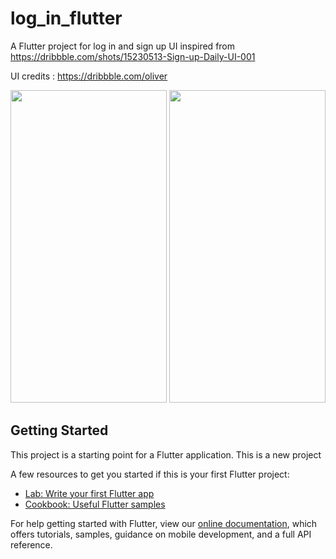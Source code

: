 # log_in_flutter

A Flutter project for log in and sign up UI inspired from https://dribbble.com/shots/15230513-Sign-up-Daily-UI-001

UI credits : https://dribbble.com/oliver

<img src="https://i.postimg.cc/brd33ZSt/flutter-01.png" height="500" width="250" >
<img src="https://i.postimg.cc/8knysmxB/flutter-02.png" height="500" width="250" >

## Getting Started

This project is a starting point for a Flutter application.
This is a new project

A few resources to get you started if this is your first Flutter project:

- [Lab: Write your first Flutter app](https://flutter.dev/docs/get-started/codelab)
- [Cookbook: Useful Flutter samples](https://flutter.dev/docs/cookbook)

For help getting started with Flutter, view our
[online documentation](https://flutter.dev/docs), which offers tutorials,
samples, guidance on mobile development, and a full API reference.
